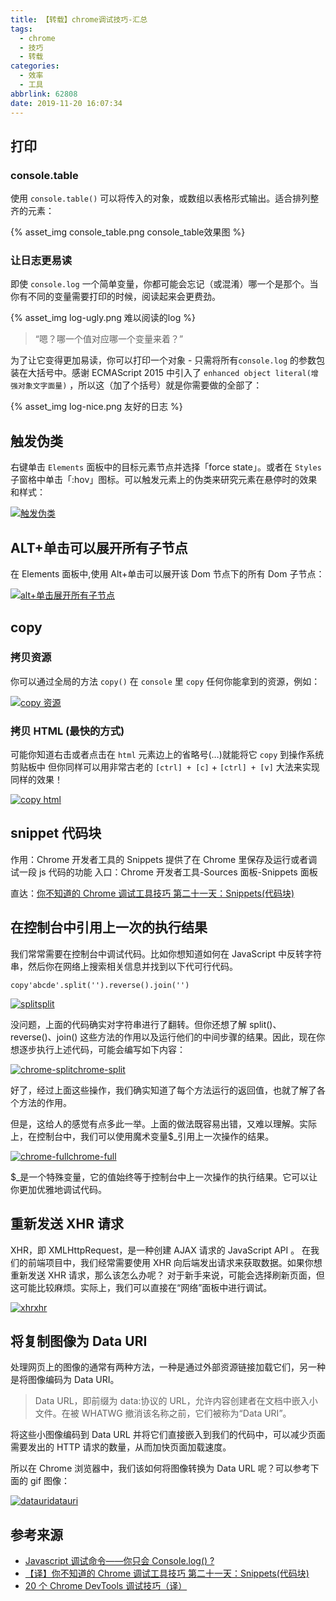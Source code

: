 ```yaml
---
title: 【转载】chrome调试技巧-汇总
tags:
  - chrome
  - 技巧
  - 转载
categories:
  - 效率
  - 工具
abbrlink: 62808
date: 2019-11-20 16:07:34
---
```


## 打印

### console.table

使用 `console.table()` 可以将传入的对象，或数组以表格形式输出。适合排列整齐的元素：

{% asset_img console_table.png console_table效果图 %}

### 让日志更易读

即使 `console.log` 一个简单变量，你都可能会忘记（或混淆）哪一个是那个。当你有不同的变量需要打印的时候，阅读起来会更费劲。

{% asset_img log-ugly.png 难以阅读的log %}

> “嗯？哪一个值对应哪一个变量来着？”

为了让它变得更加易读，你可以打印一个对象 - 只需将所有`console.log` 的参数包装在大括号中。感谢 ECMAScript 2015 中引入了 `enhanced object literal(增强对象文字面量)` ，所以这（加了个括号）就是你需要做的全部了：

{% asset_img log-nice.png 友好的日志 %}

## 触发伪类

右键单击 `Elements` 面板中的目标元素节点并选择「force state」。或者在 `Styles` 子窗格中单击「:hov」图标。可以触发元素上的伪类来研究元素在悬停时的效果和样式：

[![触发伪类](chrome调试技巧-汇总/chromehover.gif)](https://gitee.com/evestorm/various_resources/raw/master/tools/chromehover.gif)

## ALT+单击可以展开所有子节点

在 Elements 面板中,使用 Alt+单击可以展开该 Dom 节点下的所有 Dom 子节点：

[![alt+单击展开所有子节点](chrome调试技巧-汇总/2019082016164342.gif)](https://img-blog.csdnimg.cn/2019082016164342.gif)

## copy

### 拷贝资源

你可以通过全局的方法 `copy()` 在 `console` 里 `copy` 任何你能拿到的资源，例如：

[![copy 资源](chrome调试技巧-汇总/copy_resource.gif)](https://gitee.com/evestorm/various_resources/raw/master/tools/copy_resource.gif)

### 拷贝 HTML (最快的方式)

可能你知道右击或者点击在 `html` 元素边上的省略号(…)就能将它 `copy` 到操作系统剪贴板中 但你同样可以用非常古老的 `[ctrl] + [c]` + `[ctrl] + [v]` 大法来实现同样的效果！

[![copy html](chrome调试技巧-汇总/copy_html.gif)](https://gitee.com/evestorm/various_resources/raw/master/tools/copy_html.gif)

## snippet 代码块

作用：Chrome 开发者工具的 Snippets 提供了在 Chrome 里保存及运行或者调试一段 js 代码的功能
入口：Chrome 开发者工具-Sources 面板-Snippets 面板

直达：[你不知道的 Chrome 调试工具技巧 第二十一天：Snippets(代码块)](https://juejin.im/post/5c2653b4e51d457b8c1f5c41)

## 在控制台中引用上一次的执行结果

我们常常需要在控制台中调试代码。比如你想知道如何在 JavaScript 中反转字符串，然后你在网络上搜索相关信息并找到以下代可行代码。

```
copy'abcde'.split('').reverse().join('')
```

[![split](chrome调试技巧-汇总/split.jpg)split](https://evestorm.github.io/posts/63676/split.jpg)

没问题，上面的代码确实对字符串进行了翻转。但你还想了解 split()、reverse()、join() 这些方法的作用以及运行他们的中间步骤的结果。因此，现在你想逐步执行上述代码，可能会编写如下内容：

[![chrome-split](chrome调试技巧-汇总/chrome-split.jpg)chrome-split](https://evestorm.github.io/posts/63676/chrome-split.jpg)

好了，经过上面这些操作，我们确实知道了每个方法运行的返回值，也就了解了各个方法的作用。

但是，这给人的感觉有点多此一举。上面的做法既容易出错，又难以理解。实际上，在控制台中，我们可以使用魔术变量$\_引用上一次操作的结果。

[![chrome-full](chrome调试技巧-汇总/chrome-full.jpg)chrome-full](https://evestorm.github.io/posts/63676/chrome-full.jpg)

$\_是一个特殊变量，它的值始终等于控制台中上一次操作的执行结果。它可以让你更加优雅地调试代码。

## 重新发送 XHR 请求

XHR，即 XMLHttpRequest，是一种创建 AJAX 请求的 JavaScript API 。
在我们的前端项目中，我们经常需要使用 XHR 向后端发出请求来获取数据。如果你想重新发送 XHR 请求，那么该怎么办呢？
对于新手来说，可能会选择刷新页面，但这可能比较麻烦。实际上，我们可以直接在“网络”面板中进行调试。

[![xhr](chrome调试技巧-汇总/xhr.jpg)xhr](https://evestorm.github.io/posts/63676/xhr.jpg)

## 将复制图像为 Data URI

处理网页上的图像的通常有两种方法，一种是通过外部资源链接加载它们，另一种是将图像编码为 Data URI。

> Data URL，即前缀为 data:协议的 URL，允许内容创建者在文档中嵌入小文件。在被 WHATWG 撤消该名称之前，它们被称为“Data URI”。

将这些小图像编码到 Data URL 并将它们直接嵌入到我们的代码中，可以减少页面需要发出的 HTTP 请求的数量，从而加快页面加载速度。

所以在 Chrome 浏览器中，我们该如何将图像转换为 Data URL 呢？可以参考下面的 gif 图像：

[![datauri](chrome调试技巧-汇总/datauri.jpg)datauri](https://evestorm.github.io/posts/63676/datauri.jpg)

## 参考来源

- [Javascript 调试命令——你只会 Console.log() ?](https://segmentfault.com/a/1190000012957199)
- [【译】你不知道的 Chrome 调试工具技巧 第二十一天：Snippets(代码块)](https://juejin.im/post/5c2653b4e51d457b8c1f5c41)
- [20 个 Chrome DevTools 调试技巧（译）](https://blog.fundebug.com/2018/08/22/art-of-debugging-with-chrome-devtools/)
